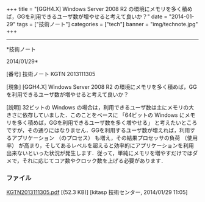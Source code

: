 ﻿+++
title = "[GGH4.X] Windows Server 2008 R2 の環境にメモリを多く積めば，GGを利用できるユーザ数が増やせると考えて良いか？"
date = "2014-01-29"
tags = ["技術ノート"]
categories = ["tech"]
banner = "img/technote.jpg"
+++

-----------------------------------------------------------------------------------------------------------------------------

*技術ノート

2014/01/29*


[番号]
技術ノート KGTN 2013111305

[現象]
[GGH4.X] Windows Server 2008 R2
の環境にメモリを多く積めば，GGを利用できるユーザ数が増やせると考えて良いか？

[説明]
32ビットの Windows
の場合は，利用できるユーザ数は主にメモリの大きさに依存していました．このことをベースに
「64ビットの Windows
にメモリを多く積めば，GGを利用できるユーザ数を多く増やせる」
と考えたいところですが，その通りにはなりません．GGを利用するユーザ数が増えれば，利用するアプリケーション
（のプロセス） も増え，その結果プロセッサの負荷 （使用率）
が高まり，そしてあるレベルを超えると効率的にアプリケーションを利用出来ないといった状況が発生します．従って，単純にメモリを増やすだけではダメで，それに応じてコア数やクロック数を上げる必要があります．


### ファイル

 
 


[KGTN2013111305.pdf](http://techreport.kitasp.net/attachments/download/1410/KGTN2013111305.pdf)
 [(52.3 KB)] [kitasp 技術センター, 2014/01/29
11:05]


 


 

